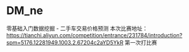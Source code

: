 # DM_ne
零基础入门数据挖掘 - 二手车交易价格预测
本次比赛地址：https://tianchi.aliyun.com/competition/entrance/231784/introduction?spm=5176.12281949.1003.2.67204c2aYD5YkR
第一次打比赛
